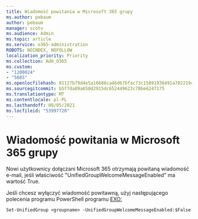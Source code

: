 ```yaml
---
title: Wiadomość powitania w Microsoft 365 grupy
ms.author: pebaum
author: pebaum
manager: scotv
ms.audience: Admin
ms.topic: article
ms.service: o365-administration
ROBOTS: NOINDEX, NOFOLLOW
localization_priority: Priority
ms.collection: Adm_O365
ms.custom:
- "1200024"
- "5685"
ms.openlocfilehash: 81127b79d4e5a16686ca46d67bfac73c15891938491a702219cd73757c4e106c
ms.sourcegitcommit: b5f7da89a650d2915dc652449623c78be6247175
ms.translationtype: MT
ms.contentlocale: pl-PL
ms.lasthandoff: 08/05/2021
ms.locfileid: "53997720"
---
```

# <a name="welcome-message-in-microsoft-365-groups"></a>Wiadomość powitania w Microsoft 365 grupy

Nowi użytkownicy dołączani Microsoft 365 otrzymają powitaną wiadomość e-mail, jeśli właściwość "UnifiedGroupWelcomeMessageEnabled" ma wartość True.

Jeśli chcesz wyłączyć wiadomość powitawną, użyj następującego polecenia programu PowerShell programu [EXO:](https://docs.microsoft.com/powershell/exchange/exchange-online/exchange-online-powershell-v2/exchange-online-powershell-v2?view=exchange-ps)

`
Set-UnifiedGroup <groupname> -UnifiedGroupWelcomeMessageEnabled:$False
`
